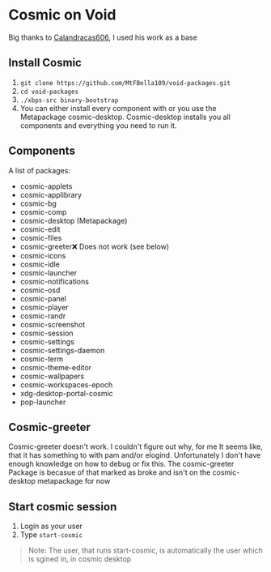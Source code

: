 # Cosmic on Void
Big thanks to [Calandracas606](https://github.com/Calandracas606), I used his work as a base
## Install Cosmic
1. `git clone https://github.com/MtFBella109/void-packages.git`
2. `cd void-packages`
3. `./xbps-src binary-bootstrap`
4. You can either install every component with or you use the Metapackage cosmic-desktop. Cosmic-desktop installs you all components and everything you need to run it.

## Components
A list of packages:
- cosmic-applets
- cosmic-applibrary
- cosmic-bg
- cosmic-comp
- cosmic-desktop (Metapackage)
- cosmic-edit
- cosmic-files
- cosmic-greeter❌ Does not work (see below)
- cosmic-icons
- cosmic-idle
- cosmic-launcher
- cosmic-notifications
- cosmic-osd
- cosmic-panel
- cosmic-player
- cosmic-randr
- cosmic-screenshot
- cosmic-session
- cosmic-settings
- cosmic-settings-daemon
- cosmic-term
- cosmic-theme-editor
- cosmic-wallpapers
- cosmic-workspaces-epoch
- xdg-desktop-portal-cosmic
- pop-launcher

## Cosmic-greeter
Cosmic-greeter doesn't work. I couldn't figure out why, for me It seems like, that it has something to with pam and/or elogind. Unfortunately I don't have enough knowledge on how to debug or fix this.
The cosmic-greeter Package is becasue of that marked as broke and isn't on the cosmic-desktop metapackage for now

## Start cosmic session
1. Login as your user
2. Type `start-cosmic`
> Note: The user, that runs start-cosmic, is automatically the user which is sgined in, in cosmic desktop
